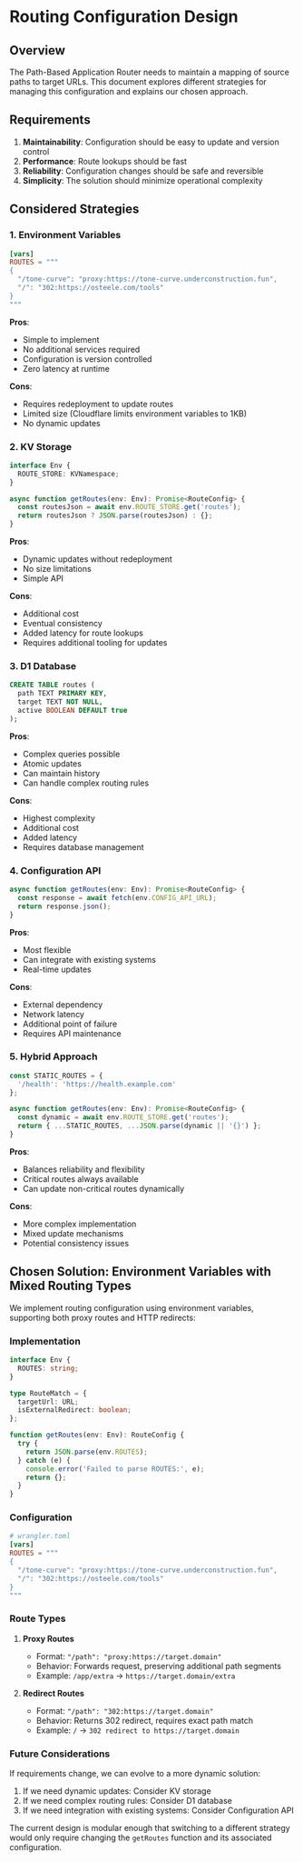 # Routing Configuration Design

## Overview

The Path-Based Application Router needs to maintain a mapping of source paths to target URLs. This document explores different strategies for managing this configuration and explains our chosen approach.

## Requirements

1. **Maintainability**: Configuration should be easy to update and version control
2. **Performance**: Route lookups should be fast
3. **Reliability**: Configuration changes should be safe and reversible
4. **Simplicity**: The solution should minimize operational complexity

## Considered Strategies

### 1. Environment Variables

```toml
[vars]
ROUTES = """
{
  "/tone-curve": "proxy:https://tone-curve.underconstruction.fun",
  "/": "302:https://osteele.com/tools"
}
"""
```

**Pros**:
- Simple to implement
- No additional services required
- Configuration is version controlled
- Zero latency at runtime

**Cons**:
- Requires redeployment to update routes
- Limited size (Cloudflare limits environment variables to 1KB)
- No dynamic updates

### 2. KV Storage

```typescript
interface Env {
  ROUTE_STORE: KVNamespace;
}

async function getRoutes(env: Env): Promise<RouteConfig> {
  const routesJson = await env.ROUTE_STORE.get('routes');
  return routesJson ? JSON.parse(routesJson) : {};
}
```

**Pros**:
- Dynamic updates without redeployment
- No size limitations
- Simple API

**Cons**:
- Additional cost
- Eventual consistency
- Added latency for route lookups
- Requires additional tooling for updates

### 3. D1 Database

```sql
CREATE TABLE routes (
  path TEXT PRIMARY KEY,
  target TEXT NOT NULL,
  active BOOLEAN DEFAULT true
);
```

**Pros**:
- Complex queries possible
- Atomic updates
- Can maintain history
- Can handle complex routing rules

**Cons**:
- Highest complexity
- Additional cost
- Added latency
- Requires database management

### 4. Configuration API

```typescript
async function getRoutes(env: Env): Promise<RouteConfig> {
  const response = await fetch(env.CONFIG_API_URL);
  return response.json();
}
```

**Pros**:
- Most flexible
- Can integrate with existing systems
- Real-time updates

**Cons**:
- External dependency
- Network latency
- Additional point of failure
- Requires API maintenance

### 5. Hybrid Approach

```typescript
const STATIC_ROUTES = {
  '/health': 'https://health.example.com'
};

async function getRoutes(env: Env): Promise<RouteConfig> {
  const dynamic = await env.ROUTE_STORE.get('routes');
  return { ...STATIC_ROUTES, ...JSON.parse(dynamic || '{}') };
}
```

**Pros**:
- Balances reliability and flexibility
- Critical routes always available
- Can update non-critical routes dynamically

**Cons**:
- More complex implementation
- Mixed update mechanisms
- Potential consistency issues

## Chosen Solution: Environment Variables with Mixed Routing Types

We implement routing configuration using environment variables, supporting both proxy routes and HTTP redirects:

### Implementation

```typescript
interface Env {
  ROUTES: string;
}

type RouteMatch = {
  targetUrl: URL;
  isExternalRedirect: boolean;
};

function getRoutes(env: Env): RouteConfig {
  try {
    return JSON.parse(env.ROUTES);
  } catch (e) {
    console.error('Failed to parse ROUTES:', e);
    return {};
  }
}
```

### Configuration

```toml
# wrangler.toml
[vars]
ROUTES = """
{
  "/tone-curve": "proxy:https://tone-curve.underconstruction.fun",
  "/": "302:https://osteele.com/tools"
}
"""
```

### Route Types

1. **Proxy Routes**
   - Format: `"/path": "proxy:https://target.domain"`
   - Behavior: Forwards request, preserving additional path segments
   - Example: `/app/extra` → `https://target.domain/extra`

2. **Redirect Routes**
   - Format: `"/path": "302:https://target.domain"`
   - Behavior: Returns 302 redirect, requires exact path match
   - Example: `/` → `302 redirect to https://target.domain`

### Future Considerations

If requirements change, we can evolve to a more dynamic solution:

1. If we need dynamic updates: Consider KV storage
2. If we need complex routing rules: Consider D1 database
3. If we need integration with existing systems: Consider Configuration API

The current design is modular enough that switching to a different strategy would only require changing the `getRoutes` function and its associated configuration.
